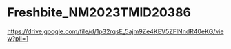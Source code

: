 # Freshbite_NM2023TMID20386


https://drive.google.com/file/d/1p32rqsE_5ajm9Ze4KEV5ZFlNndR40eKG/view?pli=1
